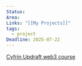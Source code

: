```yaml
---
Status: 
Area: 
Links: "[[My Projects]]"
tags:
  - project
Deadline: 2025-07-22
---
```

[Cyfrin Updraft web3 course](https://updraft.cyfrin.io/courses/intro-python-vyper-smart-contract-development)

